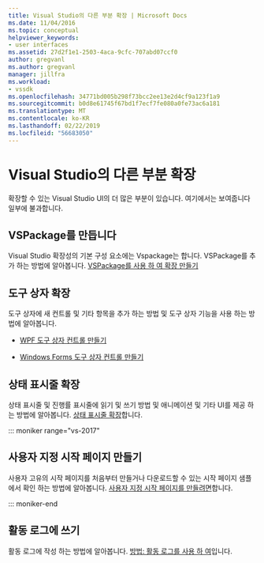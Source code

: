 ```yaml
---
title: Visual Studio의 다른 부분 확장 | Microsoft Docs
ms.date: 11/04/2016
ms.topic: conceptual
helpviewer_keywords:
- user interfaces
ms.assetid: 27d2f1e1-2503-4aca-9cfc-707abd07ccf0
author: gregvanl
ms.author: gregvanl
manager: jillfra
ms.workload:
- vssdk
ms.openlocfilehash: 34771bd005b298f73bcc2ee13e2d4cf9a123f1a9
ms.sourcegitcommit: b0d8e61745f67bd1f7ecf7fe080a0fe73ac6a181
ms.translationtype: MT
ms.contentlocale: ko-KR
ms.lasthandoff: 02/22/2019
ms.locfileid: "56683050"
---
```

# <a name="extend-other-parts-of-visual-studio"></a>Visual Studio의 다른 부분 확장

확장할 수 있는 Visual Studio UI의 더 많은 부분이 있습니다. 여기에서는 보여줍니다 일부에 불과합니다.

## <a name="create-a-vspackage"></a>VSPackage를 만듭니다

Visual Studio 확장성의 기본 구성 요소에는 Vspackage는 합니다.  VSPackage를 추가 하는 방법에 알아봅니다. [VSPackage를 사용 하 여 확장 만들기](../extensibility/creating-an-extension-with-a-vspackage.md)

## <a name="extend-the-toolbox"></a>도구 상자 확장

도구 상자에 새 컨트롤 및 기타 항목을 추가 하는 방법 및 도구 상자 기능을 사용 하는 방법에 알아봅니다.

-   [WPF 도구 상자 컨트롤 만들기](../extensibility/creating-a-wpf-toolbox-control.md)

-   [Windows Forms 도구 상자 컨트롤 만들기](../extensibility/creating-a-windows-forms-toolbox-control.md)

## <a name="extend-the-status-bar"></a>상태 표시줄 확장

상태 표시줄 및 진행률 표시줄에 읽기 및 쓰기 방법 및 애니메이션 및 기타 UI를 제공 하는 방법에 알아봅니다. [상태 표시줄 확장](../extensibility/extending-the-status-bar.md)합니다.

::: moniker range="vs-2017"

## <a name="create-custom-start-pages"></a>사용자 지정 시작 페이지 만들기

사용자 고유의 시작 페이지를 처음부터 만들거나 다운로드할 수 있는 시작 페이지 샘플에서 확인 하는 방법에 알아봅니다. [사용자 지정 시작 페이지를 만들려면](../extensibility/creating-a-custom-start-page.md)합니다.

::: moniker-end

## <a name="write-to-the-activity-log"></a>활동 로그에 쓰기

활동 로그에 작성 하는 방법에 알아봅니다. [방법: 활동 로그를 사용 하 여](../extensibility/how-to-use-the-activity-log.md)입니다.
